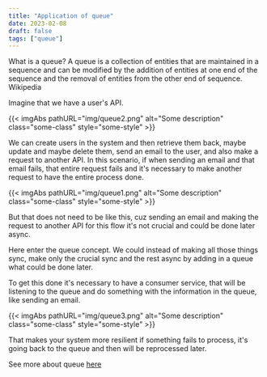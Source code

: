 ```yaml
---
title: "Application of queue"
date: 2023-02-08
draft: false
tags: ["queue"]
---
```


What is a queue?
A queue is a collection of entities that are maintained in a sequence and can be modified by the addition of entities at one end of the sequence and the removal of entities from the other end of sequence. Wikipedia

Imagine that we have a user's API.

{{< imgAbs 
pathURL="img/queue2.png" 
alt="Some description" 
class="some-class" 
style="some-style" >}}


We can create users in the system and then retrieve them back, maybe update and maybe delete them, send an email to the user, and also make a request to another API.
In this scenario, if when sending an email and that email fails, that entire request fails and it's necessary to make another request to have the entire process done.

{{< imgAbs 
pathURL="img/queue1.png" 
alt="Some description" 
class="some-class" 
style="some-style" >}}


But that does not need to be like this, cuz sending an email and making the request to another API for this flow it's not crucial and could be done later async.


Here enter the queue concept.
We could instead of making all those things sync, make only the crucial sync and the rest async by adding in a queue what could be done later.

To get this done it's necessary to have a consumer service, that will be listening to the queue and do something with the information in the queue, like sending an email.

{{< imgAbs 
pathURL="img/queue3.png" 
alt="Some description" 
class="some-class" 
style="some-style" >}}

That makes your system more resilient if something fails to process, it's going back to the queue and then will be reprocessed later.

See more about queue [here](/queue-csharp-sqs)
